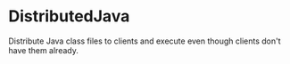 # DistributedJava
Distribute Java class files to clients and execute even though clients don't have them already.
